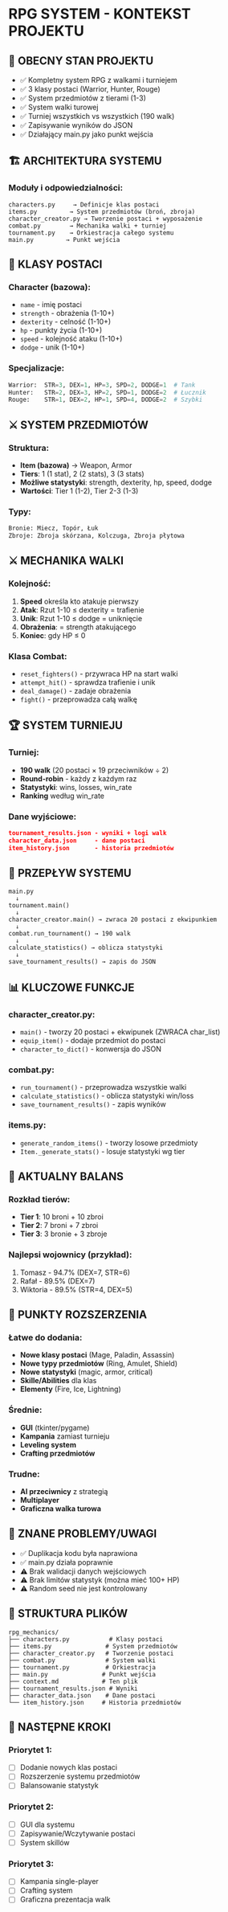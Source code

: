 # RPG SYSTEM - KONTEKST PROJEKTU

## 🎯 OBECNY STAN PROJEKTU
- ✅ Kompletny system RPG z walkami i turniejem
- ✅ 3 klasy postaci (Warrior, Hunter, Rouge)
- ✅ System przedmiotów z tierami (1-3)
- ✅ System walki turowej
- ✅ Turniej wszystkich vs wszystkich (190 walk)
- ✅ Zapisywanie wyników do JSON
- ✅ Działający main.py jako punkt wejścia

## 🏗️ ARCHITEKTURA SYSTEMU

### Moduły i odpowiedzialności:
```
characters.py     → Definicje klas postaci
items.py         → System przedmiotów (broń, zbroja)
character_creator.py → Tworzenie postaci + wyposażenie
combat.py        → Mechanika walki + turniej
tournament.py    → Orkiestracja całego systemu
main.py         → Punkt wejścia
```

## 👥 KLASY POSTACI

### Character (bazowa):
- `name` - imię postaci
- `strength` - obrażenia (1-10+)
- `dexterity` - celność (1-10+)  
- `hp` - punkty życia (1-10+)
- `speed` - kolejność ataku (1-10+)
- `dodge` - unik (1-10+)

### Specjalizacje:
```python
Warrior:  STR=3, DEX=1, HP=3, SPD=2, DODGE=1  # Tank
Hunter:   STR=2, DEX=3, HP=2, SPD=1, DODGE=2  # Łucznik
Rouge:    STR=1, DEX=2, HP=1, SPD=4, DODGE=2  # Szybki
```

## ⚔️ SYSTEM PRZEDMIOTÓW

### Struktura:
- **Item (bazowa)** → Weapon, Armor
- **Tiers**: 1 (1 stat), 2 (2 stats), 3 (3 stats)
- **Możliwe statystyki**: strength, dexterity, hp, speed, dodge
- **Wartości**: Tier 1 (1-2), Tier 2-3 (1-3)

### Typy:
```python
Bronie: Miecz, Topór, Łuk
Zbroje: Zbroja skórzana, Kolczuga, Zbroja płytowa
```

## ⚔️ MECHANIKA WALKI

### Kolejność:
1. **Speed** określa kto atakuje pierwszy
2. **Atak**: Rzut 1-10 ≤ dexterity = trafienie
3. **Unik**: Rzut 1-10 ≤ dodge = uniknięcie
4. **Obrażenia**: = strength atakującego
5. **Koniec**: gdy HP ≤ 0

### Klasa Combat:
- `reset_fighters()` - przywraca HP na start walki
- `attempt_hit()` - sprawdza trafienie i unik
- `deal_damage()` - zadaje obrażenia
- `fight()` - przeprowadza całą walkę

## 🏆 SYSTEM TURNIEJU

### Turniej:
- **190 walk** (20 postaci × 19 przeciwników ÷ 2)
- **Round-robin** - każdy z każdym raz
- **Statystyki**: wins, losses, win_rate
- **Ranking** według win_rate

### Dane wyjściowe:
```json
tournament_results.json - wyniki + logi walk
character_data.json     - dane postaci
item_history.json       - historia przedmiotów
```

## 🔄 PRZEPŁYW SYSTEMU

```
main.py 
  ↓
tournament.main()
  ↓
character_creator.main() → zwraca 20 postaci z ekwipunkiem
  ↓
combat.run_tournament() → 190 walk
  ↓
calculate_statistics() → oblicza statystyki
  ↓
save_tournament_results() → zapis do JSON
```

## 📊 KLUCZOWE FUNKCJE

### character_creator.py:
- `main()` - tworzy 20 postaci + ekwipunek (ZWRACA char_list)
- `equip_item()` - dodaje przedmiot do postaci
- `character_to_dict()` - konwersja do JSON

### combat.py:
- `run_tournament()` - przeprowadza wszystkie walki
- `calculate_statistics()` - oblicza statystyki win/loss
- `save_tournament_results()` - zapis wyników

### items.py:
- `generate_random_items()` - tworzy losowe przedmioty
- `Item._generate_stats()` - losuje statystyki wg tier

## 🎲 AKTUALNY BALANS

### Rozkład tierów:
- **Tier 1**: 10 broni + 10 zbroi
- **Tier 2**: 7 broni + 7 zbroi  
- **Tier 3**: 3 bronie + 3 zbroje

### Najlepsi wojownicy (przykład):
1. Tomasz - 94.7% (DEX=7, STR=6)
2. Rafał - 89.5% (DEX=7)
3. Wiktoria - 89.5% (STR=4, DEX=5)

## 🚀 PUNKTY ROZSZERZENIA

### Łatwe do dodania:
- **Nowe klasy postaci** (Mage, Paladin, Assassin)
- **Nowe typy przedmiotów** (Ring, Amulet, Shield)
- **Nowe statystyki** (magic, armor, critical)
- **Skille/Abilities** dla klas
- **Elementy** (Fire, Ice, Lightning)

### Średnie:
- **GUI** (tkinter/pygame)
- **Kampania** zamiast turnieju
- **Leveling system**
- **Crafting przedmiotów**

### Trudne:
- **AI przeciwnicy** z strategią
- **Multiplayer**
- **Graficzna walka turowa**

## 🐛 ZNANE PROBLEMY/UWAGI

- ✅ Duplikacja kodu była naprawiona
- ✅ main.py działa poprawnie
- ⚠️ Brak walidacji danych wejściowych
- ⚠️ Brak limitów statystyk (można mieć 100+ HP)
- ⚠️ Random seed nie jest kontrolowany

## 📁 STRUKTURA PLIKÓW

```
rpg_mechanics/
├── characters.py           # Klasy postaci
├── items.py               # System przedmiotów  
├── character_creator.py   # Tworzenie postaci
├── combat.py              # System walki
├── tournament.py          # Orkiestracja
├── main.py               # Punkt wejścia
├── context.md            # Ten plik
├── tournament_results.json # Wyniki
├── character_data.json    # Dane postaci
└── item_history.json     # Historia przedmiotów
```

## 🎯 NASTĘPNE KROKI

### Priorytet 1:
- [ ] Dodanie nowych klas postaci
- [ ] Rozszerzenie systemu przedmiotów
- [ ] Balansowanie statystyk

### Priorytet 2:  
- [ ] GUI dla systemu
- [ ] Zapisywanie/Wczytywanie postaci
- [ ] System skillów

### Priorytet 3:
- [ ] Kampania single-player
- [ ] Crafting system
- [ ] Graficzna prezentacja walk 